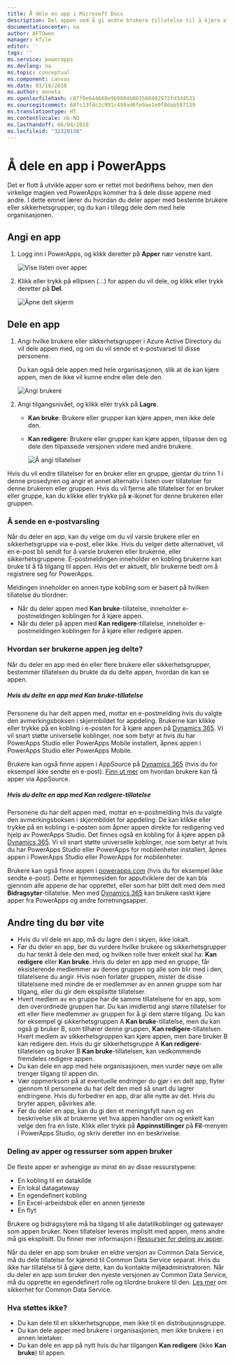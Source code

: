 ```yaml
---
title: Å dele en app i Microsoft Docs
description: Del appen ved å gi andre brukere tillatelse til å kjøre eller endre den
documentationcenter: na
author: AFTOwen
manager: kfile
editor: ''
tags: ''
ms.service: powerapps
ms.devlang: na
ms.topic: conceptual
ms.component: canvas
ms.date: 03/18/2018
ms.author: anneta
ms.openlocfilehash: c87f0e644668e9b9804b001560402972fd3d4531
ms.sourcegitcommit: 68fc13fdc2c991c499ad6fe9ae1e0f8dab597139
ms.translationtype: HT
ms.contentlocale: nb-NO
ms.lasthandoff: 06/04/2018
ms.locfileid: "32329138"
---
```

# <a name="share-an-app-in-powerapps"></a>Å dele en app i PowerApps
Det er flott å utvikle apper som er rettet mot bedriftens behov, men den virkelige magien ved PowerApps kommer fra å dele disse appene med andre. I dette emnet lærer du hvordan du deler apper med bestemte brukere eller sikkerhetsgrupper, og du kan i tillegg dele dem med hele organisasjonen.

## <a name="specify-an-app"></a>Angi en app
1. Logg inn i PowerApps, og klikk deretter på **Apper** nær venstre kant.

    ![Vise listen over apper](./media/share-app/file-apps.png)

1. Klikk eller trykk på ellipsen (...) for appen du vil dele, og klikk eller trykk deretter på **Del**.

    ![Åpne delt skjerm](./media/share-app/ellipsis-share.png)

## <a name="share-an-app"></a>Dele en app
1. Angi hvilke brukere eller sikkerhetsgrupper i Azure Active Directory du vil dele appen med, og om du vil sende et e-postvarsel til disse personene.

    Du kan også dele appen med hele organisasjonen, slik at de kan kjøre appen, men de ikke vil kunne endre eller dele den.

    ![Angi brukere](./media/share-app/share-list.png)

1. Angi tilgangsnivået, og klikk eller trykk på **Lagre**.

    * **Kan bruke**: Brukere eller grupper kan kjøre appen, men ikke dele den.
    * **Kan redigere**: Brukere eller grupper kan kjøre appen, tilpasse den og dele den tilpassede versjonen videre med andre brukere.

        ![Å angi tillatelser](./media/share-app/edit-use.png)

Hvis du vil endre tillatelser for en bruker eller en gruppe, gjentar du trinn 1 i denne prosedyren og angir et annet alternativ i listen over tillatelser for denne brukeren eller gruppen. Hvis du vil fjerne alle tillatelser for en bruker eller gruppe, kan du klikke eller trykke på **x**-ikonet for denne brukeren eller gruppen.

### <a name="send-email-notification"></a>Å sende en e-postvarsling
Når du deler en app, kan du velge om du vil varsle brukere eller en sikkerhetsgruppe via e-post, eller ikke. Hvis du velger dette alternativet, vil en e-post bli sendt for å varsle brukeren eller brukerne, eller sikkerhetsgruppene. E-postmeldingen inneholder en kobling brukerne kan bruke til å få tilgang til appen. Hvis det er aktuelt, blir brukerne bedt om å registrere seg for PowerApps.

Meldingen inneholder en annen type kobling som er basert på hvilken tillatelse du tilordner:

- Når du deler appen med **Kan bruke**-tillatelse, inneholder e-postmeldingen koblingen for å kjøre appen.
- Når du deler på appen med **Kan redigere**-tillatelse, inneholder e-postmeldingen koblingen for å kjøre eller redigere appen.

### <a name="how-do-my-users-see-the-app-i-shared"></a>Hvordan ser brukerne appen jeg delte?
Når du deler en app med én eller flere brukere eller sikkerhetsgrupper, bestemmer tillatelsen du brukte da du delte appen, hvordan de kan se appen.

##### <a name="if-you-shared-an-app-with-can-use-permission"></a>Hvis du delte en app med *Kan bruke*-tillatelse
Personene du har delt appen med, mottar en e-postmelding hvis du valgte den avmerkingsboksen i skjermbildet for appdeling. Brukerne kan klikke eller trykke på en kobling i e-posten for å kjøre appen på [Dynamics 365](http://home.dynamics.com). Vi vil snart støtte universelle koblinger, noe som betyr at hvis du har PowerApps Studio eller PowerApps Mobile installert, åpnes appen i PowerApps Studio eller PowerApps Mobile.

Brukere kan også finne appen i AppSource på [Dynamics 365](http://home.dynamics.com) (hvis du for eksempel ikke sendte en e-post). [Finn ut mer](../../user/app-source.md) om hvordan brukere kan få apper via AppSource.

##### <a name="if-you-shared-an-app-with-can-edit-permission"></a>Hvis du delte en app med *Kan redigere*-tillatelse
Personene du har delt appen med, mottar en e-postmelding hvis du valgte den avmerkingsboksen i skjermbildet for appdeling. De kan klikke eller trykke på en kobling i e-posten som åpner appen direkte for redigering ved hjelp av PowerApps Studio. Det finnes også en kobling for å kjøre appen på [Dynamics 365](http://home.dynamics.com). Vi vil snart støtte universelle koblinger, noe som betyr at hvis du har PowerApps Studio eller PowerApps for mobilenheter installert, åpnes appen i PowerApps Studio eller PowerApps for mobilenheter.

Brukere kan også finne appen i [powerapps.com](http://web.powerapps.com) (hvis du for eksempel ikke sendte e-post). Dette er hjemmesiden for apputviklere der de kan bla gjennom alle appene de har opprettet, eller som har blitt delt med dem med **Bidragsyter**-tillatelse. Men med [Dynamics 365](http://home.dynamics.com) kan brukere raskt kjøre apper fra PowerApps og andre forretningsapper.

## <a name="other-things-to-know"></a>Andre ting du bør vite
* Hvis du vil dele en app, må du lagre den i skyen, ikke lokalt.
* Før du deler en app, bør du vurdere hvilke brukere og sikkerhetsgrupper du har tenkt å dele den med, og hvilken rolle hver enkelt skal ha: **Kan redigere** eller **Kan bruke**. Hvis du deler en app med en gruppe, får eksisterende medlemmer av denne gruppen og alle som blir med i den, tillatelsene du angir. Hvis noen forlater gruppen, mister de disse tillatelsene med mindre de er medlemmer av en annen gruppe som har tilgang, eller du gir dem eksplisitte tillatelser.
* Hvert medlem av en gruppe har de samme tillatelsene for en app, som den overordnede gruppen har. Du kan imidlertid angi større tillatelser for ett eller flere medlemmer av gruppen for å gi dem større tilgang. Du kan for eksempel gi sikkerhetsgruppen A **Kan bruke**-tillatelse, men du kan også gi bruker B, som tilhører denne gruppen, **Kan redigere**-tillatelsen. Hvert medlem av sikkerhetsgruppen kan kjøre appen, men bare bruker B kan redigere den. Hvis du gir sikkerhetsgruppe A **Kan redigere**-tillatelsen og bruker B **Kan bruke**-tillatelsen, kan vedkommende fremdeles redigere appen.
* Du kan dele en app med hele organisasjonen, men vurder nøye om alle trenger tilgang til appen din.
* Vær oppmerksom på at eventuelle endringer du gjør i en delt app, flyter gjennom til personene du har delt den med så snart du lagrer endringene. Hvis du forbedrer en app, drar alle nytte av det. Hvis du bryter appen, påvirkes alle.
* Før du deler en app, kan du gi den et meningsfylt navn og en beskrivelse slik at brukerne vet hva appen handler om og enkelt kan velge den fra en liste. Klikk eller trykk på **Appinnstillinger** på **Fil**-menyen i PowerApps Studio, og skriv deretter inn en beskrivelse.

### <a name="app-sharing-and-the-resources-the-app-uses"></a>Deling av apper og ressurser som appen bruker
De fleste apper er avhengige av minst én av disse ressurstypene:

* En kobling til en datakilde
* En lokal datagateway
* En egendefinert kobling
* En Excel-arbeidsbok eller en annen tjeneste
* En flyt

Brukere og bidragsytere må ha tilgang til alle datatilkoblinger og gatewayer som appen bruker. Noen tillatelser leveres implisitt med appen, mens andre må gis eksplisitt. Du finner mer informasjon i [Ressurser for deling av apper](share-app-resources.md).

Når du deler en app som bruker en eldre versjon av Common Data Service, må du dele tillatelse for kjøretid til Common Data Service separat. Hvis du ikke har tillatelse til å gjøre dette, kan du kontakte miljøadministratoren. Når du deler en app som bruker den nyeste versjonen av Common Data Service, må du opprette en egendefinert rolle og tilordne brukere til den. [Les mer](../../administrator/database-security.md) om sikkerhet for Common Data Service.

### <a name="what-isnt-supported"></a>Hva støttes ikke?
* Du kan dele til en sikkerhetsgruppe, men ikke til en distribusjonsgruppe.
* Du kan dele apper med brukere i organisasjonen, men ikke brukere i en annen leietaker.
* Du kan dele en app på nytt hvis du har tilgangen **Kan redigere** (ikke **Kan bruke**) til appen.
